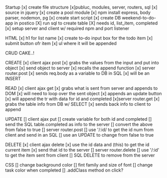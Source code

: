 Startup
    [x] create file structure
        [x]publuc, modules, server, routers, sql
            [x] source in jquery
            [x] create a pool module
    [x] npm install express, body parser, nodemon, pg
        [x] create start script
    [x] create DB weekend-to-do-app in postico
        [X] run sql to create table
            [X] needs id, list_item, completed
    [x] setup server and client w/ required npm and port listener

HTML
    [x] h1 for list name
    [x] create to-do input box for the todo item
    [x] submit button ofr item
    [x] ul where it will be appended

CRUD CAKE..!

CREATE 
    [x] client ajax post
        [x] grabs the values from the input and put into object
        [x] send object to server
        [x] recalls the append function
    [x] server router.post
        [x] sends req.body as a variable to DB in SQL 
            [x] will be an INSERT 

READ
    [x] client ajax get
        [x] grabs what is sent from server and appends to DOM
            [x] will need to loop over the sent object
            [x] appends an update button
            [x] will append the tr with data for id and completed
    [x]server router.get
        [x] grabs the table info from DB w/ SELECT
        [x] sends back info to client to append

UPDATE
    [] client ajax put
        [] create variable for both id and completed
        [] send the SQL table.completed as info to the server
            [] convert the above from false to true
    [] server router.post
        [] use '/:id/ to get the id num from client and send in an SQL
            [] use an UPDATE to change from false to true

DELETE
    [x] client ajax delete
        [x] use the id data and (this) to get the id current item
        [x] send that id to the server
    [] server router.delete
        [] use '/:id' to get the item sent from client
            [] SQL DELETE to remove from the server


CSS
    [] change background color
        [] fint family and size of font
    [] change task color when completed
        [] .addClass method on click?